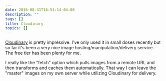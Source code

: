```yaml
---
date: 2016-08-31T16:51:14-04:00
description: ""
tags: []
title: Cloudinary
topics: []
---
```


[Cloudinary](http://cloudinary.com) is pretty impressive. I've only used it in
small doses recently but so far it's been a very nice image
hosting/manipulation/delivery service. The free tier has been plenty for me.

I really like the "fetch" option which pulls images from a remote URL and then
transforms and caches them automatically. That way I can leave the "master"
images on my own server while utilizing Cloudinary for delivery.

